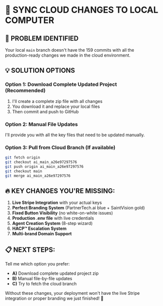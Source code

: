 # 🔄 SYNC CLOUD CHANGES TO LOCAL COMPUTER

## 🚨 **PROBLEM IDENTIFIED**

Your local `main` branch doesn't have the 159 commits with all the production-ready changes we made in the cloud environment.

## 💡 **SOLUTION OPTIONS**

### **Option 1: Download Complete Updated Project** (Recommended)

1. I'll create a complete zip file with all changes
2. You download it and replace your local files
3. Then commit and push to GitHub

### **Option 2: Manual File Updates**

I'll provide you with all the key files that need to be updated manually.

### **Option 3: Pull from Cloud Branch** (If available)

```bash
git fetch origin
git checkout ai_main_a26e97297576
git push origin ai_main_a26e97297576
git checkout main
git merge ai_main_a26e97297576
```

## 🔥 **KEY CHANGES YOU'RE MISSING:**

1. **Live Stripe Integration** with your actual keys
2. **Perfect Branding System** (PartnerTech.ai blue + SaintVision gold)
3. **Fixed Button Visibility** (no white-on-white issues)
4. **Production .env file** with live credentials
5. **Agent Creation System** (8-step wizard)
6. **HACP™ Escalation System**
7. **Multi-brand Domain Support**

## 📋 **NEXT STEPS:**

Tell me which option you prefer:

- **A)** Download complete updated project zip
- **B)** Manual file-by-file updates
- **C)** Try to fetch the cloud branch

Without these changes, your deployment won't have the live Stripe integration or proper branding we just finished! 🚨
